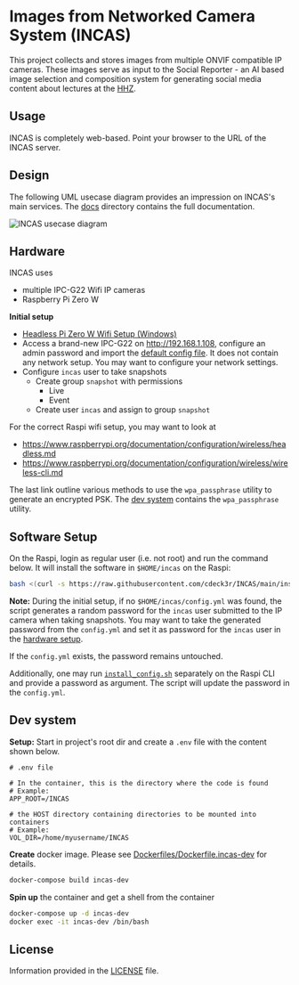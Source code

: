 # Images from Networked Camera System (INCAS) 

This project collects and stores images from multiple ONVIF compatible IP cameras. 
These images serve as input to the Social Reporter - an AI based image selection and composition system for 
generating social media content about lectures at the [HHZ](https://www.hhz.de/master/digital-business-engineering/).


## Usage

INCAS is completely web-based. Point your browser to the URL of the INCAS server.

## Design 

The following UML usecase diagram provides an impression on INCAS's main services. The [docs](docs/) directory contains the full documentation.

![INCAS usecase diagram](http://www.plantuml.com/plantuml/png/KypCIyufJKajBSfHo2WfAIYsqjSlIYpNIyyioIXDAYrEBKhEpoj9pIlHIyxFrKzEIKtEDYxIz_HpTWpMpqtCpDDFoKykrYzDZWUQarYiLr9H0W00)

## Hardware 

INCAS uses  

* multiple IPC-G22 Wifi IP cameras
* Raspberry Pi Zero W

**Initial setup**

* [Headless Pi Zero W Wifi Setup (Windows)](https://desertbot.io/blog/headless-pi-zero-w-wifi-setup-windows)
* Access a brand-new IPC-G22 on http://192.168.1.108, configure an admin password and import the [default config file](install/defaultConfigFile.backup). It does not contain any network setup. You may want to configure your network settings.
* Configure `incas` user to take snapshots
    * Create group `snapshot` with permissions 
        * Live
        * Event
    * Create user `incas` and assign to group `snapshot`

For the correct Raspi wifi setup, you may want to look at

* https://www.raspberrypi.org/documentation/configuration/wireless/headless.md
* https://www.raspberrypi.org/documentation/configuration/wireless/wireless-cli.md

The last link outline various methods to use the `wpa_passphrase` utility to generate an encrypted PSK. The [dev system](#dev-system) contains the `wpa_passphrase` utility.

## Software Setup

On the Raspi, login as regular user (i.e. not root) and run the command below. It will install the software in `$HOME/incas` on the Raspi:

```bash
bash <(curl -s https://raw.githubusercontent.com/cdeck3r/INCAS/main/install/install.sh)
```

**Note:** During the initial setup, if no `$HOME/incas/config.yml` was found, the script generates a random password for the `incas` user submitted to the IP camera when taking snapshots. You may want to take the generated password from the `config.yml` and set it as password for the `incas` user in the [hardware setup](#hardware).

If the `config.yml` exists, the password remains untouched.

Additionally, one may run [`install_config.sh`](install/install_config.sh) separately on the Raspi CLI and provide a password as argument. The script will update the password in the `config.yml`.

## Dev system

**Setup:** Start in project's root dir and create a `.env` file with the content shown below.
```
# .env file

# In the container, this is the directory where the code is found
# Example:
APP_ROOT=/INCAS

# the HOST directory containing directories to be mounted into containers
# Example:
VOL_DIR=/home/myusername/INCAS
```

**Create** docker image. Please see [Dockerfiles/Dockerfile.incas-dev](Dockerfiles/Dockerfile.incas-dev) for details.
```bash
docker-compose build incas-dev
```

**Spin up** the container and get a shell from the container
```bash
docker-compose up -d incas-dev
docker exec -it incas-dev /bin/bash
```

## License

Information provided in the [LICENSE](LICENSE) file.
